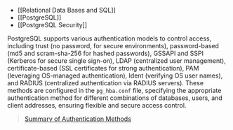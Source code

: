- [[Relational Data Bases and SQL]]
- [[PostgreSQL]]
- [[PostgreSQL Security]]

PostgreSQL supports various authentication models to control access, including trust (no password, for secure environments), password-based (md5 and scram-sha-256 for hashed passwords), GSSAPI and SSPI (Kerberos for secure single sign-on), LDAP (centralized user management), certificate-based (SSL certificates for strong authentication), PAM (leveraging OS-managed authentication), Ident (verifying OS user names), and RADIUS (centralized authentication via RADIUS servers). These methods are configured in the `pg_hba.conf` file, specifying the appropriate authentication method for different combinations of databases, users, and client addresses, ensuring flexible and secure access control.

> [Summary of Authentication Methods](https://docs.google.com/spreadsheets/d/1cWcfx1kF2J4I12IC3lqTb0F4bhdrhkZAEHMFhZJtMzQ/edit?usp=sharing)
